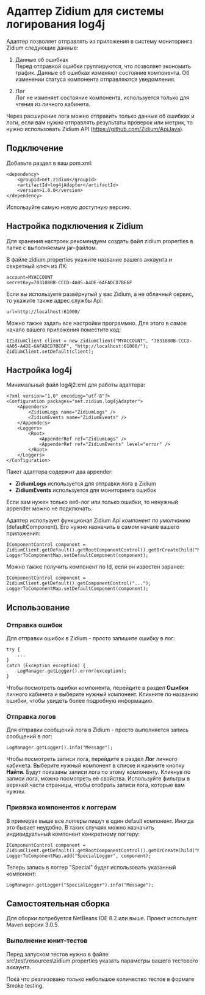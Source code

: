 # Адаптер Zidium для системы логирования log4j

Адаптер позволяет отправлять из приложения в систему мониторинга Zidium следующие данные:

1. Данные об ошибках\
Перед отправкой ошибки группируются, что позволяет экономить трафик. Данные об ошибках изменяют состояние компонента. Об изменении статуса компонента отправляются уведомления.

2. Лог\
Лог не изменяет состояние компонента, используется только для чтения из личного кабинета.

Через расширение лога можно отправить только данные об ошибках и логи, если вам нужно отправлять результаты проверок или метрик, то нужно использовать Zidium API (https://github.com/Zidium/ApiJava).

## Подключение

Добавьте раздел в ваш pom.xml:

    <dependency>
        <groupId>net.zidium</groupId>
        <artifactId>log4jAdapter</artifactId>
        <version>1.0.0</version>
    </dependency>

Используйте самую новую доступную версию.

## Настройка подключения к Zidium
Для хранения настроек рекомендуем создать файл zidium.properties в папке с выполняемым jar-файлом.

В файле zidium.properties укажите название вашего аккаунта и секретный ключ из ЛК:

    account=MYACCOUNT
    secretKey=7031880B-CCCD-4A05-A4DE-6AFADCD7BE6F

Если вы используете развёрнутый у вас Zidium, а не облачный сервис, то укажите также адрес службы Api:

    url=http://localhost:61000/

Можно также задать все настройки программно. Для этого в самое начало вашего приложения поместите код:

    IZidiumClient client = new ZidiumClient("MYACCOUNT", "7031880B-CCCD-4A05-A4DE-6AFADCD7BE6F", "http://localhost:61000/");
    ZidiumClient.setDefault(client);

## Настройка log4j

Минимальный файл log4j2.xml для работы адаптера:

    <?xml version="1.0" encoding="utf-8"?>
    <Configuration packages="net.zidium.log4jAdapter">
        <Appenders>
            <ZidiumLogs name="ZidiumLogs" />
            <ZidiumEvents name="ZidiumEvents" />
        </Appenders>
        <Loggers>
            <Root>
                <AppenderRef ref="ZidiumLogs" />
                <AppenderRef ref="ZidiumEvents" level="error" />
            </Root>
        </Loggers>
    </Configuration>

Пакет адаптера содержит два appender:

- **ZidiumLogs** используется для отправки лога в Zidium
- **ZidiumEvents** используется для мониторинга ошибок

Если вам нужен только веб-лог или только ошибки, то ненужный appender можно не подключать.

Адаптер использует функционал Zidium Api *компонент по умолчанию* (defaultComponent). Его нужно назначить в самом начале вашего приложения:

    IComponentControl component = ZidiumClient.getDefault().getRootComponentControl().getOrCreateChild("MyComponent");
    LoggerToComponentMap.setDefaultComponent(component);

Можно также получить компонент по Id, если он известен заранее:

    IComponentControl component = ZidiumClient.getDefault().getComponentControl("...");
    LoggerToComponentMap.setDefaultComponent(component);

## Использование

### Отправка ошибок

Для отправки ошибок в Zidium - просто запишите ошибку в лог:

    try {
        ...
    }
    catch (Exception exception) {
        LogManager.getLogger().error(exception);
    }

Чтобы посмотреть ошибки компонента, перейдите в раздел **Ошибки** личного кабинета и выберите нужный компонент.
Кликните по названию ошибки, чтобы увидеть более подробную информацию.

### Отправка логов

Для отправки сообщений лога в Zidium - просто выполняется запись сообщений в лог:

    LogManager.getLogger().info("Message");

Чтобы посмотреть записи лога, перейдите в раздел **Лог** личного кабинета.
Выберите нужный компонент в списке и нажмите кнопку **Найти**.
Будут показаны записи лога по этому компоненту.
Кликнув по записи лога, можно посмотреть её свойства.
Используйте фильтры в верхней части страницы, чтобы отобрать записи лога, которые вам нужны.

### Привязка компонентов к логгерам

В примерах выше все логгеры пишут в один default компонент. Иногда это бывает неудобно.
В таких случаях можно назначить индивидуальный компонент конкретному логгеру:

    IComponentControl component = ZidiumClient.getDefault().getRootComponentControl().getOrCreateChild("MySpecialComponent");
    LoggerToComponentMap.add("SpecialLogger", component);

Теперь запись в логгер "Special" будет использовать указанный компонент:

    LogManager.getLogger("SpecialLogger").info("Message");

## Самостоятельная сборка

Для сборки потребуется NetBeans IDE 8.2 или выше.
Проект использует Maven версии 3.0.5.

### Выполнение юнит-тестов

Перед запуском тестов нужно в файле src\test\resources\zidium.properties указать параметры вашего тестового аккаунта.

Пока что реализовано только небольшое количество тестов в формате Smoke testing.
